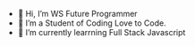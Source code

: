 - 👋 Hi, I’m WS Future Programmer
- 👀 I’m a Student of Coding Love to Code. 
- 🌱 I’m currently learrning Full Stack Javascript

<!---
wsdmarketer/wsdmarketer is a ✨ special ✨ repository because its `README.md` (this file) appears on your GitHub profile.
You can click the Preview link to take a look at your changes.
--->
